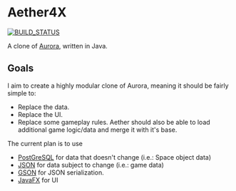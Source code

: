 # Aether4X
[![BUILD_STATUS](https://travis-ci.org/Michael1993/Aether4X.svg?branch=master)](https://travis-ci.org/Michael1993/Aether4X)

A clone of [Aurora](http://aurora2.pentarch.org), written in Java.

## Goals
I aim to create a highly modular clone of Aurora, meaning it should be fairly simple to:
 * Replace the data.
 * Replace the UI.
 * Replace some gameplay rules.
Aether should also be able to load additional game logic/data and merge it with it's base.
 
The current plan is to use 
 * [PostGreSQL](https://www.postgresql.org) for data that doesn't change (i.e.: Space object data)
 * [JSON](https://www.json.org) for data subject to change (i.e.: game data)
 * [GSON](https://github.com/google/gson) for JSON serialization.
 * [JavaFX](https://openjfx.io) for UI
